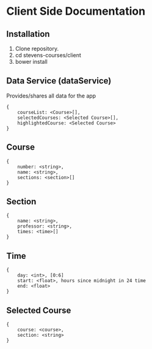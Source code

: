 # Client Side Documentation

## Installation

1. Clone repository.
2. cd stevens-courses/client
3. bower install

## Data Service (dataService)

Provides/shares all data for the app

    {
        courseList: <Course>[],
        selectedCourses: <Selected Course>[],
        highlightedCourse: <Selected Course>
    }

## Course

    {
        number: <string>,
        name: <string>,
        sections: <section>[]
    }

## Section

    {
        name: <string>,
        professor: <string>,
        times: <time>[]
    }

## Time

    {
        day: <int>, [0:6]
        start: <float>, hours since midnight in 24 time
        end: <float>
    }

## Selected Course

    {
        course: <course>,
        section: <string>
    }
